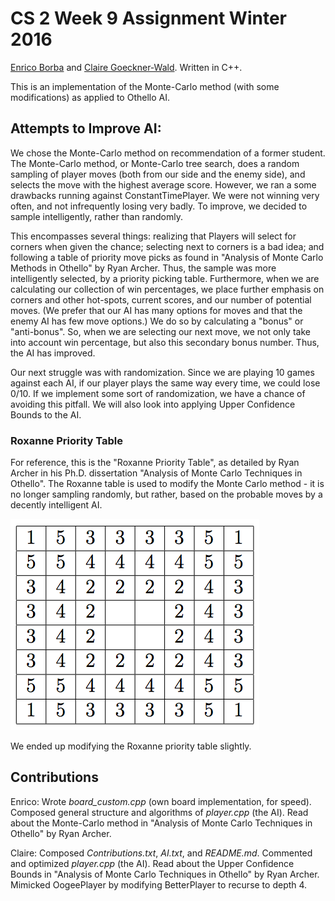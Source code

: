 # CS 2 Week 9 Assignment Winter 2016

[Enrico Borba](https://github.com/enricozb/) and [Claire Goeckner-Wald](https://github.com/cgoecknerwald/).
Written in C++.

This is an implementation of the Monte-Carlo method (with some modifications) as applied to Othello AI. 

## Attempts to Improve AI:

We chose the Monte-Carlo method on recommendation of a former student. The Monte-Carlo method, or Monte-Carlo tree search, does a random sampling of player moves (both from our side and the enemy side), and selects the move with the highest average score. However, we ran a some drawbacks running against ConstantTimePlayer. We were not winning very often, and not infrequently losing very badly. To improve, we decided to sample intelligently, rather than randomly. 

This encompasses several things: realizing that Players will select for corners when given the chance; selecting next to corners is a bad idea; and following a table of priority move picks as found in "Analysis of Monte Carlo Methods in Othello" by Ryan Archer. Thus, the sample was more intelligently selected, by a priority picking table. Furthermore, when we are calculating our collection of win percentages, we place further emphasis on corners and other hot-spots, current scores, and our number of potential moves. (We prefer that our AI has many options for moves and that the enemy AI has few move options.) We do so by calculating a "bonus" or "anti-bonus". So, when we are selecting our next move, we not only take into account win percentage, but also this secondary bonus number. Thus, the AI has improved. 

Our next struggle was with randomization. Since we are playing 10 games against each AI, if our player plays the same way every time, we could lose 0/10. If we implement some sort of randomization, we have a chance of avoiding this pitfall. We will also look into applying Upper Confidence Bounds to the AI.  

### Roxanne Priority Table

For reference, this is the "Roxanne Priority Table", as detailed by Ryan Archer in his Ph.D. dissertation "Analysis of Monte Carlo Techniques in Othello". The Roxanne table is used to modify the Monte Carlo method - it is no longer sampling randomly, but rather, based on the probable moves by a decently intelligent AI. 

![Priority table](/img/roxanne.png)

We ended up modifying the Roxanne priority table slightly.

## Contributions

Enrico:
Wrote *board_custom.cpp* (own board implementation, for speed). Composed general structure and algorithms of *player.cpp* (the AI). Read about the Monte-Carlo method in "Analysis of Monte Carlo Techniques in Othello" by Ryan Archer.

Claire:
Composed *Contributions.txt*, *AI.txt*, and *README.md*. Commented and optimized *player.cpp* (the AI). Read about the Upper Confidence Bounds in "Analysis of Monte Carlo Techniques in Othello" by Ryan Archer. Mimicked OogeePlayer by modifying BetterPlayer to recurse to depth 4.


